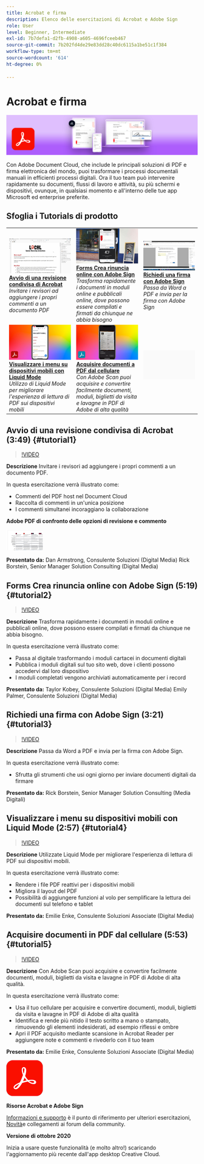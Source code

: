 ```yaml
---
title: Acrobat e firma
description: Elenco delle esercitazioni di Acrobat e Adobe Sign
role: User
level: Beginner, Intermediate
exl-id: 7b7defa1-d2fb-4908-a605-4696fceeb467
source-git-commit: 7b202fd4de29e83dd28c40dc6115a1be51c1f384
workflow-type: tm+mt
source-wordcount: '614'
ht-degree: 0%

---
```


# Acrobat e firma

![Tutorial Hero Image](../assets/DC.jpg)

Con Adobe Document Cloud, che include le principali soluzioni di PDF e firma elettronica del mondo, puoi trasformare i processi documentali manuali in efficienti processi digitali. Ora il tuo team può intervenire rapidamente su documenti, flussi di lavoro e attività, su più schermi e dispositivi, ovunque, in qualsiasi momento e all&#39;interno delle tue app Microsoft ed enterprise preferite.

## Sfoglia i Tutorials di prodotto

<table style="table-layout:fixed">
<tr>
 <td>
   <a href="acrobat-sign.md#tutorial1">
      <img alt="Avvio di una revisione condivisa di Acrobat" src="../assets/acrobat_sharedreview_armstrong.jpg" />
   </a>
    <div>
   <a href="acrobat-sign.md#tutorial1"><strong>Avvio di una revisione condivisa di Acrobat</strong></a>
    </div>
    <em>Invitare i revisori ad aggiungere i propri commenti a un documento PDF</em>
    <br>
  </td>
  <td>
    <a href="acrobat-sign.md#tutorial2">
        <img alt="Forms Crea rinuncia online con Adobe Sign" src="../assets/sign_webforms_palmer-kobey_thumbnail.jpg" />
    </a>
    <div>
    <a href="acrobat-sign.md#tutorial2"><strong>Forms Crea rinuncia online con Adobe Sign</strong></a>
    </div>
    <em>Trasforma rapidamente i documenti in moduli online e pubblicali online, dove possono essere compilati e firmati da chiunque ne abbia bisogno</em>
    <br>
  </td>
  <td>
   <a href="acrobat-sign.md#tutorial3">
      <img alt="Richiedi una firma con Adobe Sign" src="../assets/sign_request-signature_borstein_thumbnail.jpg" />
   </a>
    <div>
    <a href="acrobat-sign.md#tutorial3"><strong>Richiedi una firma con Adobe Sign</strong></a>
    </div>
    <em>Passa da Word a PDF e invia per la firma con Adobe Sign</em>
    <br>
  </td>
</tr>
<tr>
 <td>
   <a href="acrobat-sign.md#tutorial4">
      <img alt="Visualizzare i menu su dispositivi mobili con Liquid Mode" src="../assets/acrobat_liquidmode_enke_thumbnail.jpg" />
   </a>
    <div>
   <a href="acrobat-sign.md#tutorial4"><strong>Visualizzare i menu su dispositivi mobili con Liquid Mode</strong></a>
    </div>
    <em>Utilizzo di Liquid Mode per migliorare l'esperienza di lettura di PDF sui dispositivi mobili</em>
    <br>
  </td>
  <td>
    <a href="acrobat-sign.md#tutorial5">
        <img alt="Acquisire documenti a PDF dal cellulare" src="../assets/acrobat_scan_enke.jpg" />
    </a>
    <div>
    <a href="acrobat-sign.md#tutorial5"><strong>Acquisire documenti a PDF dal cellulare</strong></a>
    </div>
    <em>Con Adobe Scan puoi acquisire e convertire facilmente documenti, moduli, biglietti da visita e lavagne in PDF di Adobe di alta qualità</em>
    <br>
  </td>
  <td>
    <img alt="Spaziatore" src="../assets/Gray_thumbnail.png" />
    <div>
    <br>
  </td>
</tr>
</table>

## Avvio di una revisione condivisa di Acrobat (3:49) {#tutorial1}

>[!VIDEO](https://video.tv.adobe.com/v/326777?hidetitle=true)

**Descrizione**
Invitare i revisori ad aggiungere i propri commenti a un documento PDF.

In questa esercitazione verrà illustrato come:
* Commenti del PDF host nel Document Cloud
* Raccolta di commenti in un&#39;unica posizione
* I commenti simultanei incoraggiano la collaborazione

**Adobe PDF di confronto delle opzioni di revisione e commento**

[![Immagine a confronto](../assets/ComparisonPDF_thumbnail_96.png)](../assets/Adobe_Review_and_Comment_Comparisons.pdf)

**Presentato da:**
Dan Armstrong, Consulente Soluzioni (Digital Media) Rick Borstein, Senior Manager Solution Consulting (Digital Media)

## Forms Crea rinuncia online con Adobe Sign (5:19) {#tutorial2}

>[!VIDEO](https://video.tv.adobe.com/v/326776?hidetitle=true)

**Descrizione**
Trasforma rapidamente i documenti in moduli online e pubblicali online, dove possono essere compilati e firmati da chiunque ne abbia bisogno.

In questa esercitazione verrà illustrato come:
* Passa al digitale trasformando i moduli cartacei in documenti digitali
* Pubblica i moduli digitali sul tuo sito web, dove i clienti possono accedervi dal loro dispositivo
* I moduli completati vengono archiviati automaticamente per i record

**Presentato da:**
Taylor Kobey, Consulente Soluzioni (Digital Media) Emily Palmer, Consulente Soluzioni (Digital Media)

## Richiedi una firma con Adobe Sign (3:21) {#tutorial3}

>[!VIDEO](https://video.tv.adobe.com/v/326801?hidetitle=true)

**Descrizione**
Passa da Word a PDF e invia per la firma con Adobe Sign.

In questa esercitazione verrà illustrato come:
* Sfrutta gli strumenti che usi ogni giorno per inviare documenti digitali da firmare

**Presentato da:**
Rick Borstein, Senior Manager Solution Consulting (Media Digitali)

## Visualizzare i menu su dispositivi mobili con Liquid Mode (2:57) {#tutorial4}

>[!VIDEO](https://video.tv.adobe.com/v/327093?hidetitle=true)

**Descrizione**
Utilizzate Liquid Mode per migliorare l&#39;esperienza di lettura di PDF sui dispositivi mobili.

In questa esercitazione verrà illustrato come:
* Rendere i file PDF reattivi per i dispositivi mobili
* Migliora il layout del PDF
* Possibilità di aggiungere funzioni al volo per semplificare la lettura dei documenti sul telefono e tablet

**Presentato da:**
Emilie Enke, Consulente Soluzioni Associate (Digital Media)

## Acquisire documenti in PDF dal cellulare (5:53) {#tutorial5}

>[!VIDEO](https://video.tv.adobe.com/v/327094?hidetitle=true)

**Descrizione**
Con Adobe Scan puoi acquisire e convertire facilmente documenti, moduli, biglietti da visita e lavagne in PDF di Adobe di alta qualità.

In questa esercitazione verrà illustrato come:
* Usa il tuo cellulare per acquisire e convertire documenti, moduli, biglietti da visita e lavagne in PDF di Adobe di alta qualità
* Identifica e rende più nitido il testo scritto a mano o stampato, rimuovendo gli elementi indesiderati, ad esempio riflessi e ombre
* Apri il PDF acquisito mediante scansione in Acrobat Reader per aggiungere note e commenti e rivederlo con il tuo team

**Presentato da:**
Emilie Enke, Consulente Soluzioni Associate (Digital Media)

![Logo DC](../assets/Doc-Cloud-256.png)

**Risorse Acrobat e Adobe Sign**

[Informazioni e supporto](https://helpx.adobe.com/support/document-cloud.html) è il punto di riferimento per ulteriori esercitazioni, [Novità](https://helpx.adobe.com/acrobat/using/whats-new.html)e collegamenti ai forum della community.

**Versione di ottobre 2020**

Inizia a usare queste funzionalità (e molto altro!) scaricando l&#39;aggiornamento più recente dall&#39;app desktop Creative Cloud.
